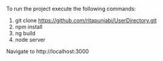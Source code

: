 To run the project execute the following commands:
1. git clone https://github.com/ritapunjabi/UserDirectory.git
2. npm install
3. ng build
4. node server

Navigate to http://localhost:3000
